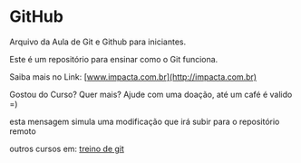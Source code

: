 # GitHub

Arquivo da Aula de Git e Github para iniciantes.

Este é um repositório para ensinar como o Git funciona.

Saiba mais no Link: [www.impacta.com.br](http://impacta.com.br)

Gostou do Curso? Quer mais? Ajude com uma doação, até um café é valido =)

esta mensagem simula uma modificação que irá subir para o repositório remoto

outros cursos em: [treino de git](http://vitorcursodegit.com.br)
